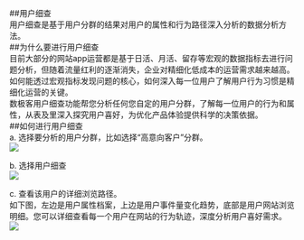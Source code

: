 ##用户细查  
用户细查是基于用户分群的结果对用户的属性和行为路径深入分析的数据分析方法。  
##为什么要进行用户细查  
目前大部分的网站app运营都是基于日活、月活、留存等宏观的数据指标去进行问题分析，但随着流量红利的逐渐消失，企业对精细化低成本的运营需求越来越高。  
如何能透过宏观指标发现问题的核心，如何深入每一位用户了解用户行为习惯是精细化运营的关键。  
数极客用户细查功能帮您分析任何您自定的用户分群，了解每一位用户的行为和属性，从表及里深入探究用户喜好，为优化产品体验提供科学的决策依据。  
##如何进行用户细查  
a.	选择要分析的用户分群，比如选择“高意向客户”分群。  
![](http://www.shujike.com/docsimg/用户细查1.jpg)  

b.	选择用户细查  
![](http://www.shujike.com/docsimg/用户细查2.jpg)  

c.	查看该用户的详细浏览路径。  
如下图，左边是用户属性档案，上边是用户事件量变化趋势，底部是用户网站浏览明细。您可以详细查看每一个用户在网站的行为轨迹，深度分析用户喜好需求。  
![](http://www.shujike.com/docsimg/用户细查3.jpg)  
 
